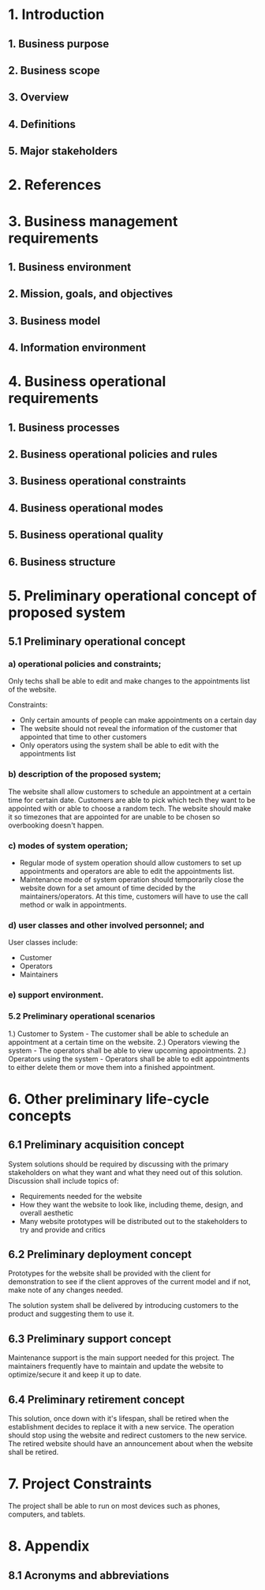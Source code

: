 # 1. Introduction

## 1. Business purpose
## 2. Business scope
## 3. Overview
## 4. Definitions 
## 5. Major stakeholders 
# 2. References
# 3. Business management requirements
## 1. Business environment
## 2. Mission, goals, and objectives
## 3. Business model
## 4. Information environment
# 4. Business operational requirements
## 1. Business processes
## 2. Business operational policies and rules
## 3. Business operational constraints
## 4. Business operational modes
## 5. Business operational quality
## 6. Business structure

# 5. Preliminary operational concept of proposed system

## 5.1 Preliminary operational concept

### a) operational policies and constraints;
Only techs shall be able to edit and make changes to the appointments list of the website.

Constraints:
* Only certain amounts of people can make appointments on a certain day
* The website should not reveal the information of the customer that appointed that time to other customers
* Only operators using the system shall be able to edit with the appointments list
### b) description of the proposed system;
The website shall allow customers to schedule an appointment at a certain time for certain date. Customers are able to pick which tech they want to be appointed with or able to choose a random tech. The website should make it so timezones that are appointed for are unable to be chosen so overbooking doesn't happen.

### c) modes of system operation;
* Regular mode of system operation should allow customers to set up appointments and operators are able to edit the appointments list.
* Maintenance mode of system operation should temporarily close the website down for a set amount of time decided by the maintainers/operators. At this time, customers will have to use the call method or walk in appointments.

### d) user classes and other involved personnel; and
User classes include:
* Customer
* Operators
* Maintainers
### e) support environment.

### 5.2 Preliminary operational scenarios
1.) Customer to System - The customer shall be able to schedule an appointment at a certain time on the website.
2.) Operators viewing the system - The operators shall be able to view upcoming appointments. 
2.) Operators using the system - Operators shall be able to edit appointments to either delete them or move them into a finished appointment. 

# 6. Other preliminary life-cycle concepts

## 6.1 Preliminary acquisition concept
System solutions should be required by discussing with the primary stakeholders on what they want and what they need out of this solution. Discussion shall include topics of:
* Requirements needed for the website
* How they want the website to look like, including theme, design, and overall aesthetic
* Many website prototypes will be distributed out to the stakeholders to try and provide and critics


## 6.2 Preliminary deployment concept
Prototypes for the website shall be provided with the client for demonstration to see if the client approves of the current model and if not, make note of any changes needed.

The solution system shall be delivered by introducing customers to the product and suggesting them to use it.

## 6.3 Preliminary support concept
Maintenance support is the main support needed for this project. The maintainers frequently have to maintain and update the website to optimize/secure it and keep it up to date.

## 6.4 Preliminary retirement concept
This solution, once down with it's lifespan, shall be retired when the establishment decides to replace it with a new service. The operation should stop using the website and redirect customers to the new service. The retired website should have an announcement about when the website shall be retired.

# 7. Project Constraints
The project shall be able to run on most devices such as phones, computers, and tablets.

# 8. Appendix

## 8.1 Acronyms and abbreviations
